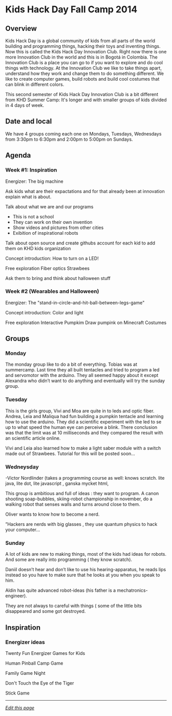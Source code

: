 # Kids Hack Day Fall Camp 2014

## Overview

Kids Hack Day is a global community of kids from all parts of the world building and programming things, hacking their toys and inventing things. Now this is called the Kids Hack Day Innovation Club. Right now there is one more Innovation Club in the world and this is in Bogotá in Colombia. The Innovation Club is a place you can go to if you want to explore and do cool things with technology. At the Innovation Club we like to take things apart, understand how they work and change them to do something different. We like to create computer games, build robots and build cool costumes that can blink in different colors. 

This second semester of Kids Hack Day Innovation Club is a bit different from KHD Summer Camp: It's longer and with smaller groups of kids divided in 4 days of week.


## Date and local
We have 4 groups coming each one on Mondays, Tuesdays, Wednesdays from 3:30pm to 6:30pm and 2:00pm to 5:00pm on Sundays.

## Agenda

### Week #1: Inspiration

Energizer: The big machine

Ask kids what are their expactations and for that already been at innovation explain what is about.

Talk about what we are and our programs
- This is not a school
- They can work on their own invention
- Show videos and pictures from other cities
- Exibition of inspirational robots

Talk about open source and create githubs account for each kid to add them on KHD kids organization

Concept introduction: How to turn on a LED!

Free exploration
Fiber optics
Strawbees

Ask them to bring and think about halloween stuff

### Week #2 (Wearables and Halloween)

Energizer: The "stand-in-circle-and-hit-ball-between-legs-game"

Concept introduction: Color and light

Free exploration
Interactive Pumpkim
Draw pumpink on Minecraft
Costumes

## Groups 

### Monday 

The monday group like to do a bit of everything. Tobias was at summercamp. Last time they all built tentacles and tried to program a led and servomotor with the arduino. They all seemed happy about it except Alexandra who didn’t want to do anything and eventually will try the sunday group. 

### Tuesday

This is the girls group, Vivi and Moa are quite in to leds and optic fiber. Andrea, Leia and Maliqua had fun building a pumpkin tentacle and learning how to use the arduino. They did a scientific experiment with the led to se up to what speed the human eye can perceive a blink. There conclusion was that the limit was at 10 milliseconds and they compared the result with an scientific article online. 

Vivi and Leia also learned how to make a light saber module with a switch made out of Strawbees. Tutorial for this will be posted soon...

### Wedneysday

-Victor Nordlinder (takes a programming course as well: knows scratch. lite java, lite dot, lite javascript , ganska mycket html, 

This group is ambitious and full of ideas : they want to program. A canon shooting soap-bubbles, skiing-robot championship in november, do a walking robot that senses walls and turns around close to them. 

Oliver wants to know how to become a nerd. 

”Hackers are nerds with big glasses , they use quantum physics to hack your computer…

### Sunday
A lot of kids are new to making things, most of the kids had ideas for robots. And some are really into programming ( they know scratch). 

Daniil doesn’t hear and don’t like to use his hearing-apparatus, he reads lips instead so you have to make sure that he looks at you when you speak to him. 

Aldin has quite advanced robot-ideas (his father is a mechatronics-engineer). 

They are not always to careful with things ( some of the little bits disappeared and some got destroyed. 


## Inspiration
### Energizer ideas

Twenty Fun Energizer Games for Kids
[](https://www.youtube.com/watch?v=IzfDpevboyY)

Human Pinball Camp Game
[](https://www.youtube.com/watch?v=y-_iF1mDbv8)

Family Game Night
[](https://www.youtube.com/watch?v=DKbE61IaYQ4)

Don't Touch the Eye of the Tiger
[](https://www.youtube.com/watch?v=L47kRHjDQwA)

Stick Game
[](https://www.youtube.com/watch?v=O1nycryLEbE)

------
*[Edit this page](https://github.com/KidsHackDay/wiki/edit/gh-pages/events/falls-camp-2014.md)*
